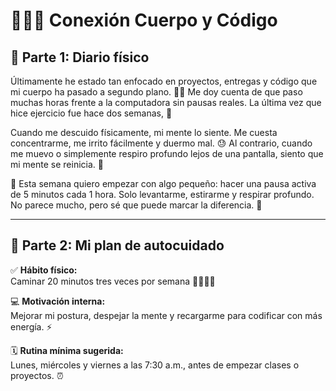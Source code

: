 # 🧠🏃‍♂️ Conexión Cuerpo y Código

## 📔 Parte 1: Diario físico

Últimamente he estado tan enfocado en proyectos, entregas y código que mi cuerpo ha pasado a segundo plano. 🧍‍♂️ Me doy cuenta de que paso muchas horas frente a la computadora sin pausas reales. La última vez que hice ejercicio fue hace dos semanas,  🧘

Cuando me descuido físicamente, mi mente lo siente. Me cuesta concentrarme, me irrito fácilmente y duermo mal. 😓 Al contrario, cuando me muevo o simplemente respiro profundo lejos de una pantalla, siento que mi mente se reinicia. 🔄

🌱 Esta semana quiero empezar con algo pequeño: hacer una pausa activa de 5 minutos cada 1 hora. Solo levantarme, estirarme y respirar profundo. No parece mucho, pero sé que puede marcar la diferencia. 💪

---

## 🧩 Parte 2: Mi plan de autocuidado

✅ **Hábito físico:**  
Caminar 20 minutos tres veces por semana 🚶‍♀️🚶‍♂️

💻 **Motivación interna:**  
Mejorar mi postura, despejar la mente y recargarme para codificar con más energía. ⚡

🗓️ **Rutina mínima sugerida:**  
Lunes, miércoles y viernes a las 7:30 a.m., antes de empezar clases o proyectos. ⏰


